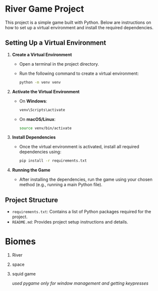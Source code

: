 # River Game Project

This project is a simple game built with Python. Below are instructions on how to set up a virtual environment and install the required dependencies.

## Setting Up a Virtual Environment

1. **Create a Virtual Environment**

   - Open a terminal in the project directory.
   - Run the following command to create a virtual environment:

     ```sh
     python -m venv venv
     ```
2. **Activate the Virtual Environment**

   - On **Windows**:

     ```sh
     venv\Scripts\activate
     ```
   - On **macOS/Linux**:

     ```sh
     source venv/bin/activate
     ```
3. **Install Dependencies**

   - Once the virtual environment is activated, install all required dependencies using:

     ```sh
     pip install -r requirements.txt
     ```
4. **Running the Game**

   - After installing the dependencies, run the game using your chosen method (e.g., running a main Python file).

## Project Structure

- `requirements.txt`: Contains a list of Python packages required for the project.
- `README.md`: Provides project setup instructions and details.

# Biomes

1. River
2. space
3. squid game

   *used pygame only for window management and getting keypresses*
